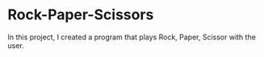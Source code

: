 # Rock-Paper-Scissors
In this project, I created a program that plays Rock, Paper, Scissor with the user.
